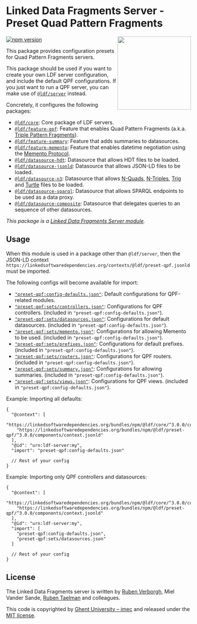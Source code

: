 # Linked Data Fragments Server - Preset Quad Pattern Fragments
<img src="http://linkeddatafragments.org/images/logo.svg" width="200" align="right" alt="" />

[![npm version](https://badge.fury.io/js/%40ldf%2Fpreset-qpf.svg)](https://www.npmjs.com/package/@ldf/preset-qpf)

This package provides configuration presets for Quad Pattern Fragments servers.

This package should be used if you want to create your own LDF server configuration,
and include the default QPF configurations.
If you just want to run a QPF server, you can make use of [`@ldf/server`](https://github.com/LinkedDataFragments/Server.js/tree/master/packages/server) instead.

Concretely, it configures the following packages:

* [`@ldf/core`](https://github.com/LinkedDataFragments/Server.js/tree/master/packages/core): Core package of LDF servers.
* [`@ldf/feature-qpf`](https://github.com/LinkedDataFragments/Server.js/tree/master/packages/feature-qpf): Feature that enables Quad Pattern Fragments (a.k.a. [Triple Pattern Fragments](http://www.hydra-cg.com/spec/latest/triple-pattern-fragments/)).
* [`@ldf/feature-summary`](https://github.com/LinkedDataFragments/Server.js/tree/master/packages/feature-summary): Feature that adds summaries to datasources.
* [`@ldf/feature-memento`](https://github.com/LinkedDataFragments/Server.js/tree/master/packages/feature-memento): Feature that enables datetime negotiation using the [Memento Protocol](http://mementoweb.org/about/).
* [`@ldf/datasource-hdt`](https://github.com/LinkedDataFragments/Server.js/tree/master/packages/datasource-hdt): Datasource that allows HDT files to be loaded.
* [`@ldf/datasource-jsonld`](https://github.com/LinkedDataFragments/Server.js/tree/master/packages/datasource-jsonld): Datasource that allows JSON-LD files to be loaded.
* [`@ldf/datasource-n3`](https://github.com/LinkedDataFragments/Server.js/tree/master/packages/datasource-n3): Datasource that allows [N-Quads](https://www.w3.org/TR/n-quads/), [N-Triples](https://www.w3.org/TR/n-triples/), [Trig](https://www.w3.org/TR/trig/) and [Turtle](https://www.w3.org/TR/turtle/) files to be loaded.
* [`@ldf/datasource-sparql`](https://github.com/LinkedDataFragments/Server.js/tree/master/packages/datasource-sparql): Datasource that allows SPARQL endpoints to be used as a data proxy.
* [`@ldf/datasource-composite`](https://github.com/LinkedDataFragments/Server.js/tree/master/packages/datasource-composite): Datasource that delegates queries to an sequence of other datasources.

_This package is a [Linked Data Fragments Server module](https://github.com/LinkedDataFragments/Server.js/)._

## Usage

When this module is used in a package other than `@ldf/server`,
then the JSON-LD context `https://linkedsoftwaredependencies.org/contexts/@ldf/preset-qpf.jsonld` must be imported.

The following configs will become available for import:

* [`"preset-qpf:config-defaults.json"`](https://github.com/LinkedDataFragments/Server.js/tree/master/packages/preset-qpf/config/config-defaults.json): Default configurations for QPF-related modules.
* [`"preset-qpf:sets/controllers.json"`](https://github.com/LinkedDataFragments/Server.js/tree/master/packages/preset-qpf/config/sets/controllers.json): Configurations for QPF controllers. (included in `"preset-qpf:config-defaults.json"`).
* [`"preset-qpf:sets/datasources.json"`](https://github.com/LinkedDataFragments/Server.js/tree/master/packages/preset-qpf/config/sets/datasources.json): Configurations for default datasources. (included in `"preset-qpf:config-defaults.json"`).
* [`"preset-qpf:sets/memento.json"`](https://github.com/LinkedDataFragments/Server.js/tree/master/packages/preset-qpf/config/sets/memento.json): Configurations for allowing Memento to be used. (included in `"preset-qpf:config-defaults.json"`).
* [`"preset-qpf:sets/prefixes.json"`](https://github.com/LinkedDataFragments/Server.js/tree/master/packages/preset-qpf/config/sets/prefixes.json): Configurations for default prefixes. (included in `"preset-qpf:config-defaults.json"`).
* [`"preset-qpf:sets/routers.json"`](https://github.com/LinkedDataFragments/Server.js/tree/master/packages/preset-qpf/config/sets/routers.json): Configurations for QPF routers. (included in `"preset-qpf:config-defaults.json"`).
* [`"preset-qpf:sets/summary.json"`](https://github.com/LinkedDataFragments/Server.js/tree/master/packages/preset-qpf/config/sets/summary.json): Configurations for allowing summaries. (included in `"preset-qpf:config-defaults.json"`).
* [`"preset-qpf:sets/views.json"`](https://github.com/LinkedDataFragments/Server.js/tree/master/packages/preset-qpf/config/sets/views.json): Configurations for QPF views. (included in `"preset-qpf:config-defaults.json"`).

Example: Importing all defaults:
```
{
  "@context": [
    "https://linkedsoftwaredependencies.org/bundles/npm/@ldf/core/^3.0.0/components/context.jsonld",
    "https://linkedsoftwaredependencies.org/bundles/npm/@ldf/preset-qpf/^3.0.0/components/context.jsonld"
  ],
  "@id": "urn:ldf-server:my",
  "import": "preset-qpf:config-defaults.json"

  // Rest of your config
}
```

Example: Importing only QPF controllers and datasources:
```
{
  "@context": [
    "https://linkedsoftwaredependencies.org/bundles/npm/@ldf/core/^3.0.0/components/context.jsonld",
    "https://linkedsoftwaredependencies.org/bundles/npm/@ldf/preset-qpf/^3.0.0/components/context.jsonld"
  ],
  "@id": "urn:ldf-server:my",
  "import": [
    "preset-qpf:config-defaults.json",
    "preset-qpf:sets/datasources.json"
  ]

  // Rest of your config
}
```

## License
The Linked Data Fragments server is written by [Ruben Verborgh](https://ruben.verborgh.org/), Miel Vander Sande, [Ruben Taelman](https://www.rubensworks.net/) and colleagues.

This code is copyrighted by [Ghent University – imec](http://idlab.ugent.be/)
and released under the [MIT license](http://opensource.org/licenses/MIT).
